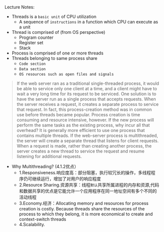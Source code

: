 Lecture Notes:
* Threads is a `basic unit` of CPU utilization
  * A sequence of `instructions` in a function which CPU can execute as a unit
* Thread is comprised of (from OS perspective)
  * Program counter
  * Register set
  * Stack
* Process is comprised of one or more threads
* Threads belonging to same process share
  * `Code section`
  * `Data section`
  * `OS resources such as open files and signals`
> If the web server ran as a traditional single-threaded process, it would be able to service only one client at a time, and a client might have to wait a very long time for its request to be serviced. 
> One solution is to have the server run as a single process that accepts requests. When the server receives a request, it creates a separate process to service that request. In fact, this process-creation method was in common use before threads became popular. Process creation is time consuming and resource intensive, however. If the new process will perform the same tasks as the existing process, why incur all that overhead? It is generally more efficient to use one process that contains multiple threads. If the web-server process is multithreaded, the server will create a separate thread that listens for client requests. When a request is made, rather than creating another process, the server creates a new thread to service the request and resume listening for additional requests. 

* Why Multithreading? (4.1.2优点）
  * 1.Responsiveness.响应度高：部分阻塞，执行较冗长的操作，多线程程序仍可继续运行，增加了对用户的响应程度
  * 2.Resource Sharing.资源共享：线程`默认`共享所属进程的内存和资源,代码和数据共享的优点是它能允许一个应用程序在同一地址空间有多个不同的活动线程
  * 3.Economy.经济：Allocating memory and resources for process creation is costly. Because threads share the resources of the process to which they belong, it is more economical to create and context-switch threads
  * 4.Scalability.
